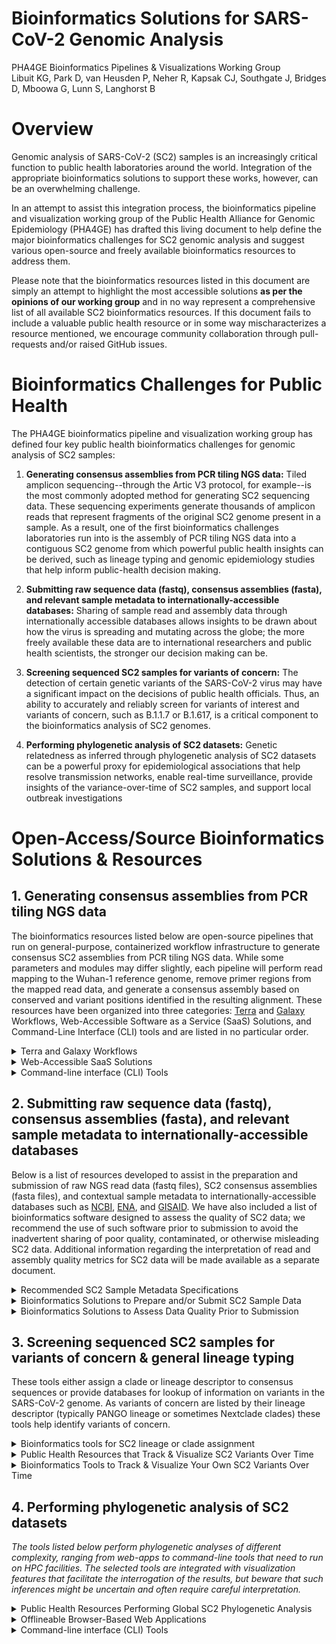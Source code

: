 # **Bioinformatics Solutions for SARS-CoV-2 Genomic Analysis**

PHA4GE Bioinformatics Pipelines &amp; Visualizations Working Group <br/>
Libuit KG, Park D, van Heusden P, Neher R, Kapsak CJ, Southgate J, Bridges D, Mboowa G, Lunn S, Langhorst B

# Overview

Genomic analysis of SARS-CoV-2 (SC2) samples is an increasingly critical function to public health laboratories around the world. Integration of the appropriate bioinformatics solutions to support these works, however, can be an overwhelming challenge.

 In an attempt to assist this integration process, the bioinformatics pipeline and visualization working group of the Public Health Alliance for Genomic Epidemiology (PHA4GE) has drafted this living document to help define the major bioinformatics challenges for SC2 genomic analysis and suggest various open-source and freely available bioinformatics resources to address them.

Please note that the bioinformatics resources listed in this document are simply an attempt to highlight the most accessible solutions **as per the opinions of our working group** and in no way represent a comprehensive list of all available SC2 bioinformatics resources. If this document fails to include a valuable public health resource or in some way mischaracterizes a resource mentioned, we encourage community collaboration through pull-requests and/or raised GitHub issues.

# Bioinformatics Challenges for Public Health

The PHA4GE bioinformatics pipeline and visualization working group has defined four key public health bioinformatics challenges for genomic analysis of SC2 samples:

1. **Generating consensus assemblies from PCR tiling NGS data:** Tiled amplicon sequencing--through the Artic V3 protocol, for example--is the most commonly adopted method for generating SC2 sequencing data. These sequencing experiments generate thousands of amplicon reads that represent fragments of the original SC2 genome present in a sample. As a result, one of the first bioinformatics challenges laboratories run into is the assembly of PCR tiling NGS data into a contiguous SC2 genome from which powerful public health insights can be derived, such as lineage typing and genomic epidemiology studies that help inform public-health decision making.

2. **Submitting raw sequence data (fastq), consensus assemblies (fasta), and relevant sample metadata to internationally-accessible databases:** Sharing of sample read and assembly data through internationally accessible databases allows insights to be drawn about how the virus is spreading and mutating across the globe; the more freely available these data are to international researchers and public health scientists, the stronger our decision making can be.

3. **Screening sequenced SC2 samples for variants of concern:** The detection of certain genetic variants of the SARS-CoV-2 virus may have a significant impact on the decisions of public health officials. Thus, an ability to accurately and reliably screen for variants of interest and variants of concern, such as B.1.1.7 or B.1.617, is a critical component to the bioinformatics analysis of SC2 genomes.

4. **Performing phylogenetic analysis of SC2 datasets:** Genetic relatedness as inferred through phylogenetic analysis of SC2 datasets can be a powerful proxy for epidemiological associations that help resolve transmission networks, enable real-time surveillance, provide insights of the variance-over-time of SC2 samples, and support local outbreak investigations

# Open-Access/Source Bioinformatics Solutions & Resources

## 1. Generating consensus assemblies from PCR tiling NGS data

The bioinformatics resources listed below are open-source pipelines that run on general-purpose, containerized workflow infrastructure to generate consensus SC2 assemblies from PCR tiling NGS data. While some parameters and modules may differ slightly, each pipeline will perform read mapping to the Wuhan-1 reference genome, remove primer regions from the mapped read data, and generate a consensus assembly based on conserved and variant positions identified in the resulting alignment. These resources have been organized into three categories: [Terra](app.terra.bio) and [Galaxy](https://galaxyproject.org/) Workflows, Web-Accessible Software as a Service (SaaS) Solutions, and Command-Line Interface (CLI) tools and are listed in no particular order.

<details>
 <summary>Terra and Galaxy Workflows</summary>

- [Broad viral-ngs](https://dockstore.org/organizations/BroadInstitute/collections/pgs)
  - **Brief Description:** The viral-ngs workflow collection contains many tools for viral analysis. The consensus genome caller is called assemble\_refbased and should work for any low-diversity microbial genome and is appropriate for viruses stemming from a single point-source outbreak, such as SARS-CoV-2. Accepts Illumina paired, single, or mixed reads, as well as ONT reads. Accepts metagenomic or amplicon-based reads with primer trimming.
  - **Developed/supported by:** Broad Institute Viral Genomics 
  - **Documentation:** [Technical documentation (ReadTheDocs)](https://viral-ngs.readthedocs.io/en/latest/)
  - **User base:** [H3Africa](https://h3africa.org/index.php/consortium/genomic-characterization-and-surveillance-of-microbial-threats-in-west-africa/) West African sites ([RUN](http://acegid.org/), [KGH](https://vhfc.org/consortium/people/), [UCAD](https://www.ucad.sn/))
  - **Workflow language:** WDL
    - **Web/Cloud GUI Platforms:** Terra, DNAnexus
    - **CLI Platforms:** Cromwell (local HPC, cloud), miniWDL
- [Theiagen&#39;s Public Health Viral Genomics WDL Workflows](https://dockstore.org/organizations/Theiagen/collections/PublicHealthViralGenomics)
  - **Brief Description:** Theiagen&#39;s Public Health Viral Genomics WDL Workflows include four separate WDL workflows (Titan\_Illumina\_PE, Titan\_Illumina\_SE, Titan\_ClearLabs, and Titan\_ONT) that process NGS read data from four different sequencing approaches: Illumina paired-end, Illumina single-end, Clear Labs, and Oxford Nanopore Technology (ONT)) to generate consensus assemblies, produce relevant quality-control metrics for both the input read data and the generated assembly, and assign samples with a lineage and clade designation using Pangolin and NextClade, respectively.
  - **Developed/supported by:** Theiagen Genomics
  - **Documentation:** [Technical documentation (ReadTheDocs)](https://public-health-viral-genomics-theiagen.readthedocs.io/en/latest/overview.html), [step-by-step protocols (Protocols.io)](https://www.protocols.io/file-manager/9EF18A27777511EBA1C60A58A9FEAC2A), and [video tutorials (YouTube Playlist)](https://www.youtube.com/watch?v=fy0Hm0lfIas&amp;list=PLU47xRg_MKJrtyoFwqGiywl7lQj6vq8Uz)
  - **User base:** US PHLs
  - **Workflow language:** WDL
    - **Web/Cloud GUI Platforms:** Terra
    - **CLI Platforms:** Cromwell (local HPC, cloud), miniWDL
- [COVID-19 Galaxy Workflows](https://covid19.galaxyproject.org/artic/)
  - **Brief Description:** Several Galaxy workflows for performing SC2 consensus genome assembly have been available including a Galaxy workflow for the analysis of Illumina paired-end sequenced ARTIC amplicon data and the SARS-CoV-2 RECoVERY pipeline hosted on the Galaxy instance ARIES; SARS-CoV-2 RECoVERY can generate SC2 consensus genomes from Illumina, Ion Torrent, and Nanopore read data.
  - **Developed/supported by:** usegalaxy.eu ([https://covid19.galaxyproject.org/artic/](https://covid19.galaxyproject.org/artic/))
  - **Documentation:** [https://covid19.galaxyproject.org/artic/](https://covid19.galaxyproject.org/artic/)
  - ARIES/Istituto Superiore di Sanità ([https://aries.iss.it/u/arnold-knijn/w/sars-cov-2recovery31](https://aries.iss.it/u/arnold-knijn/w/sars-cov-2recovery31))
  - **User base:** usegalaxy.\* (preprint in progress), ARIES ([https://www.biorxiv.org/content/10.1101/2021.01.16.425365v2](https://www.biorxiv.org/content/10.1101/2021.01.16.425365v2))
  - **Workflow language:** Galaxy
    - **Web/Cloud GUI Platforms:** GalaxyProject
</details>

<details>
 <summary>Web-Accessible SaaS Solutions</summary>
 
- [IDSeq](https://idseq.net/)
  - **Brief Description:** User-friendly software platform originally developed for metagenomics studies that has since been repurposed to include SC2 consensus assembly from Oxford Nanopore or paired-end Illumina data
  - **Developed/supported by:** [Chan Zuckerberg Initiative (CZI)](https://chanzuckerberg.com/) 
  - **User base:** CZ Biohub &amp; partners; access available on request to other users
  - **User-interface** : Web application on CZI-funded AWS
- [EDGE COVID-19](https://edge-covid19.edgebioinformatics.org/)
  - **Brief Description:** EDGE COVID-19 is a derivative of the original EDGE Bioinformatics software (Li _et al._ 2017) that was developed to perform reference-based SC2 assemblies and quality assessment of Illumina or Nanopore read data.
  - **Developed/supported by:** Los Alamos National Laboratories
  - **Documentation:** [EDGE COVID-19 User Guide](https://edge-covid19.edgebioinformatics.org/docs/EDGE_COVID-19_guide.pdf)
  - **User base:** LANL &amp; partners
  - **User-interface:** Web application on LANL hardware, [local instance using Docker](https://hub.docker.com/r/bioedge/edge-covid19
)
</details>

<details>
 <summary>Command-line interface (CLI) Tools</summary>
 
- [SIGNAL (SARS-CoV-2 Illumina GeNome Assembly Line; CanCOGeN/OnCOV)](https://github.com/jaleezyy/covid-19-signal)
  - **Brief Description:** Quality control, assembly, and analysis snakemake workflow for Illumina-based viral amplicon sequencing. Includes de-hosting via competitive mapping, freebayes variant and consensus generation, lineage assignment, interactive HTML run summaries, and integration with the [ncov-tools](https://github.com/jts/ncov-tools/) QC workflow.
  - **Developed/supported by:** [CARD/McArthur Lab](https://mcarthurbioinformatics.ca), lead maintainers: Jalees Nasir & Finlay Maguire 
  - **Documentation:** [Technical Documentation (GitHub README)](https://github.com/jaleezyy/covid-19-signal)
  - **User base:** CA PHLs & academic partners
  - **User-interface:** CLI (Snakemake)
- [ARTIC nCOV19 (ARTIC Network; Connor-lab)](https://github.com/connor-lab/ncov2019-artic-nf)
  - **Brief Description:** Configured conda environment that enables access to Oxford Nanopore or Illumina consensus sequence assemblers: Medaka (ONT), NanoPolish (ONT) or BWA (Illumina)
  - **Developed/supported by:** COG UK / ARTIC
  - **Documentation:** [Technical Documentation (GitHub README)](https://github.com/connor-lab/ncov2019-artic-nf/blob/master/README.md)
  - **User base:** COG UK
  - **Workflow language:** Nextflow
    - **CLI Platforms:** Nextflow cli client, Nextflow Tower (local HPC, cloud, etc)
- [StaPH-B ToolKit](https://github.com/StaPH-B/staphb_toolkit)
  - **Brief Description:** Two StaPH-B workflows for performing SC2 consensus genome assembly have been available: Cecret, a pipeline developed for the analysis of single or paired-end Illumina reads. and Monroe, a workflow with various subcommands that perform consensus genome assembly from either Illumina or Nanopore read data.
  - **Developed/supported by:** StaPH-B
  - **Documentation:** [https://staph-b.github.io/staphb\_toolkit/](https://staph-b.github.io/staphb_toolkit/install/), [Python Package Index (PyPI)](https://pypi.org/project/staphb-toolkit/)
  - **User base:** US PHLs
  - **User-interface:** CLI (Python package)
 
</details>

## 2. Submitting raw sequence data (fastq), consensus assemblies (fasta), and relevant sample metadata to internationally-accessible databases

Below is a list of resources developed to assist in the preparation and submission of raw NGS read data (fastq files), SC2 consensus assemblies (fasta files), and contextual sample metadata to internationally-accessible databases such as [NCBI](https://www.ncbi.nlm.nih.gov/sars-cov-2/), [ENA](https://www.ebi.ac.uk/ena/browser/home), and [GISAID](https://www.gisaid.org/). We have also included a list of bioinformatics software designed to assess the quality of SC2 data; we recommend the use of such software prior to submission to avoid the inadvertent sharing of poor quality, contaminated, or otherwise misleading SC2 data. Additional information regarding the interpretation of read and assembly quality metrics for SC2 data will be made available as a separate document.

<details>
 <summary>Recommended SC2 Sample Metadata Specifications</summary>
 
- [PHA4GE Contextual Data Specifications](https://www.preprints.org/manuscript/202008.0220/v1)
  - **Database Target(s):** GISAID, ENA, SRA, Genbank
  - **Brief Description:** A SARS-CoV-2 contextual data specification based on harmonisable, publicly available, community standards. The specification is implementable via a collection template, as well as an array of protocols and tools to support the harmonisation and submission of sequence data and contextual information to public repositories.
  - **Developed/supported by:** PHA4GE
  - **Documentation:** [Technical documentation (GitHub README)](https://github.com/pha4ge/SARS-CoV-2-Contextual-Data-Specification)
  - **User base:** Global public health community
  - **Protocols:** [NCBI Submission](http://dx.doi.org/10.17504/protocols.io.bsypnfvn), [ENA Submission](http://dx.doi.org/10.17504/protocols.io.buqnnvve), & [GISAID Submission](http://dx.doi.org/10.17504/protocols.io.bumknu4w)
 
</details>

<details>
 <summary>Bioinformatics Solutions to Prepare and/or Submit SC2 Sample Data</summary>

- [Galaxy ENA Submission Plugin](https://github.com/galaxyproject/tools-iuc/tree/master/tools/ena_upload)
  - **Database Target(s):** ENA
  - **Brief Description:** Galaxy plugin for direct submission to the European Nucleotide Archive database
  - **Developed/supported by:** [Galaxy IUC (Intergalactic Utilities Commission)](https://galaxyproject.org/iuc/)
  - **Documentation:** [https://github.com/ELIXIR-Belgium/ena-upload-container](https://github.com/ELIXIR-Belgium/ena-upload-container)
  - **User base:** European PHLs
  - **Workflow language:** Galaxy
    - **Web/Cloud GUI Platforms:** GalaxyProject  
- [Broad viral-ngs](https://dockstore.org/organizations/BroadInstitute/collections/pgs) (Terra workflows described above)
   - **Database Target(s):** GISAID, GenBank, & SRA
- [Theiagen&#39;s Public Health Viral Genomics WDL Workflows](https://dockstore.org/organizations/Theiagen/collections/PublicHealthViralGenomics) (Terra workflows described above)
   - **Database Target(s):** GISAID & GenBank (SRA submission in development)
- [EDGE COVID-19](https://edge-covid19.edgebioinformatics.org/) (SaaS solution described above) 
    - **Database Target(s):** GISAID, GenBank, & SRA


</details>

<details>
 <summary>Bioinformatics Solutions to Assess Data Quality Prior to Submission</summary>
 
- [VADR - Viral Annotation DefineR](https://github.com/ncbi/vadr)
  - **Brief Description:** VADR is a suite of CLI tools for classifying and analyzing sequences homologous to a set of reference models of viral genomes or gene families. With regards to SC2, laboratories have utilized VADR to identify samples with potentially mis-assembled genomes that are likely to be rejected from an internationally-accessible database.
  - **Developed/supported by:** NCBI
  - **Documentation:** [Technical Documentation (GitHub Wiki)](https://github.com/ncbi/vadr/wiki/Coronavirus-annotation)
  - **User base:** NCBI GenBank & US PHLs
  - **Accessibility:** [Local install](https://github.com/ncbi/vadr/blob/master/documentation/install.md#top) or the [StaPH-B Docker Image](https://hub.docker.com/r/staphb/vadr/)
- [Broad viral-ngs](https://dockstore.org/organizations/BroadInstitute/collections/pgs) (Terra workflows described above; includes VADR)
- [Titan Workflows for Genomic Characterization](https://dockstore.org/organizations/Theiagen/collections/PublicHealthViralGenomics) (Terra workflows described above; includes VADR)
- [COVID-19 Galaxy Workflows](https://covid19.galaxyproject.org/artic/) (Galaxy resources described above)
- [IDSeq (CZ BioHub)](https://idseq.net/) (SaaS solution described above)
- [EDGE COVID-19](https://edge-covid19.edgebioinformatics.org/) (SaaS solution described above)
- [SIGNAL (SARS-CoV-2 Illumina GeNome Assembly Line; CanCOGeN)](https://github.com/jaleezyy/covid-19-signal) (CLI tool described above)
- [ARTIC nCOV19 (ARTIC Network; Connor-lab)](https://github.com/connor-lab/ncov2019-artic-nf) (CLI tool described above)
- [StaPH-B ToolKit](https://github.com/StaPH-B/staphb_toolkit) (CLI tool described above; VADR included in the Cecret workflow)
 
</details>

## 3. Screening sequenced SC2 samples for variants of concern &amp; general lineage typing

These tools either assign a clade or lineage descriptor to consensus sequences or provide databases for lookup of information on variants in the SARS-CoV-2 genome. As variants of concern are listed by their lineage descriptor (typically PANGO lineage or sometimes Nextclade clades) these tools help identify variants of concern.

<details>
 <summary>Bioinformatics tools for SC2 lineage or clade assignment</summary>

- [Pangolin (Phylogenetic Assignment of Named Global Outbreak LINeages)](https://cov-lineages.org/pangolin.html)
  - **Brief Description:** Tool developed to implement the dynamic nomenclature of SARS-CoV-2 lineages, known as the Pango nomenclature. It allows a user to assign a SARS-CoV-2 genome sequence the most likely lineage (PANGO lineage) to SARS-CoV-2 query sequences.
  - **Developed/supported by:** Pangolin Network
  - **Documentation:** [Technical Documentation (Pangolin Website)](https://cov-lineages.org/pangolin.html), [publication (Nature Microbiology)](https://www.nature.com/articles/s41564-020-0770-5)
  - **User base:** Global Public Health Community
  - **Accessibility:** [Web application](https://pangolin.cog-uk.io/) &amp; [CLI tool](https://github.com/cov-lineages/pangolin)
  - **Bioinformatics workflows that incorporate NextClade clade assignments:**
    - [Broad viral-ngs](https://dockstore.org/organizations/BroadInstitute/collections/pgs) (Terra workflows described above)
    -  [Theiagen&#39;s Public Health Viral Genomics WDL Workflows](https://dockstore.org/organizations/Theiagen/collections/PublicHealthViralGenomics) (Terra workflows described above)
    - [COVID-19 Galaxy Workflows](https://covid19.galaxyproject.org/artic/) (Galaxy resources described above)
    - {IDSeq](https://idseq.net/) (SaaS solution described above)
    - [EDGE COVID-19](https://edge-covid19.edgebioinformatics.org/) (SaaS solution described above)
    - [SIGNAL (SARS-CoV-2 Illumina GeNome Assembly Line; CanCOGeN)](https://github.com/jaleezyy/covid-19-signal) (CLI tool described above)
    - [StaPH-B ToolKit](https://github.com/StaPH-B/staphb_toolkit) (CLI tool described above)
- [NextClade](https://clades.nextstrain.org/)
  - **Brief Descriptio:n** Tool that identifies differences between your sequences and a reference sequence used by Nextstrain, uses these differences to assign your sequences to clades, and reports potential sequence quality issues in your data
  - **User-interface:** [Web application](https://clades.nextstrain.org/) &amp; CLI tool
  - **Help/community/discussion:** [discussion.nextstrain.org](http://discussion.nextstrain.org/)
  - **Bioinformatics workflows that incorporate NextClade clade assignments:**
    - [Broad viral-ngs](https://dockstore.org/organizations/BroadInstitute/collections/pgs) (Terra workflows described above)
    -  [Theiagen&#39;s Public Health Viral Genomics WDL Workflows](https://dockstore.org/organizations/Theiagen/collections/PublicHealthViralGenomics) (Terra workflows described above)
    - [COVID-19 Galaxy Workflows](https://covid19.galaxyproject.org/artic/) (Galaxy resources described above)
    - I[DSeq](https://idseq.net/) (SaaS solution described above)
    - [StaPH-B ToolKit](https://github.com/StaPH-B/staphb_toolkit) (CLI tool described above)

</details>


<details>
 <summary>Public Health Resources that Track &amp; Visualize SC2 Variants Over Time</summary>
 
  - [PANGO cov-lineages](https://cov-lineages.org/)
    - **Brief Description:** Track global prevalences of PANGO lineages
    - **Developed/supported by:** Pangolin Network
  - [Covariants](https://covariants.org/)
    - **Brief Description:** Track global prevalence of Nextclade-annotated lineages
    - **Developed/supported by:** NextStrain Team
  - [Outbreak.info](https://outbreak.info/)
    - **Brief Description:** Epidemiological info including PANGO lineage prevalence
    - **Developed/supported by:** [Su](http://sulab.org/), [Wu](http://wulab.io/), and [Andersen](https://andersen-lab.com/) labs at Scripps Research
  - [COV-GLUE](http://cov-glue.cvr.gla.ac.uk/)
    - **Brief Description:** CoV-GLUE contains a database of amino acid replacements, insertions and deletions which have been observed in GISAID hCoV-19 sequences sampled from the pandemic Epidemiological info including PANGO lineage prevalence
    - **Developed/supported by:** COG-UK
  - [2019nCoVR](https://bigd.big.ac.cn/ncov/)
    - **Brief Description** :2019nCoVR features comprehensive integration of genomic and proteomic sequences as well as their metadata information from the GISAID, NCBI, NMDC and CNCB/NGDC. It also incorporates a wide range of relevant information including scientific literatures, news, and popular articles for science dissemination, and provides visualization functionalities for genome variation analysis results based on all collected SARS-CoV-2 strains.
    - **Developed/supported by:** China National Center for Bioinformation (CNCB)
  - [CoVizu](https://filogeneti.ca/covizu/)
    - **Brief Description:** CoVizu is an [open source project](https://github.com/PoonLab/CoVizu) endeavouring to visualize the global diversity of SARS-CoV-2 genomes, which are provided by the [GISAID Initiative](https://gisaid.org/).
    - **Developed/supported by:** [Poon Laboratory](https://www.schulich.uwo.ca/pathol/people/bios/faculty/poon_art.html) of Western University
  - [Annotation of SARS-2 Coronavirus Genome (Observable)](https://observablehq.com/@delphine-l/annotation-of-sars-2-coronavirus-genome)
    - **Brief Description:** Annotation of variation in the genome with some notes on what is known about the various amino acids
    - **Developed/supported by:** Delphine Lariviere (Penn State University)

</details>

<details>
 <summary>Bioinformatics Tools to Track &amp; Visualize Your Own SC2 Variants Over Time </summary>
 
 - [KRISP R-scripts](https://github.com/krisp-kwazulu-natal/africa-covid19-genomics)
    - **Brief Description:** Open-source repository containing all the code, data and information needed to reproduce the analyses for the [African genomic epidemiology manuscript](https://www.nature.com/articles/s41591-021-01255-3).
    - **Developed/supported by:** Emmanuel James San (University of KwaZulu-Natal)
    - **Documentation:** [Technical Documentation (GitHub README)](https://github.com/krisp-kwazulu-natal/africa-covid19-genomics#readme), [publication (Nature Medicine)](https://www.nature.com/articles/s41591-021-01255-3)
    - **Accessibility:** [RCL-Scripts](https://github.com/krisp-kwazulu-natal/africa-covid19-genomics#readme)
  - [GISAID Processing](https://github.com/pvanheus/GISAID_processing)
    - **Brief Description:** Open-source repository containing python scripts to process GISIAD data into frequency graphs
    - **Developed/supported by:** Peter van Heusden (University of Western Cape)
    - **Documentation:** [Technical Documentation (GitHub README)](https://github.com/pvanheus/GISAID_processing/blob/main/README.md)
    - **Accessibility:** [Python-Scripts](https://github.com/krisp-kwazulu-natal/africa-covid19-genomics#readme)
 
 </details>
 
## 4. Performing phylogenetic analysis of SC2 datasets

_The tools listed below perform phylogenetic analyses of different complexity, ranging from web-apps to command-line tools that need to run on HPC facilities. The selected tools are integrated with visualization features that facilitate the interrogation of the results, but beware that such inferences might be uncertain and often require careful interpretation._


<details>
 <summary>Public Health Resources Performing Global SC2 Phylogenetic Analysis </summary>


- [NextStrain](https://nextstrain.org/)
  - **Brief Description:** Nextstrain is an open-source project to harness the scientific and public health potential of pathogen genome data.
  - **Developed/supported by:** Fred Hutch/Basel (Nextstrain team)
  - **User base:** USA based groups
  - **Documentation:** [docs](https://docs.nextstrain.org/en/latest/index.html)
  - **Help/community/discussion:** [discussion.nextstrain.org](http://discussion.nextstrain.org/)
  - Implementations for compute steps (&quot;augur&quot;):
    - [**nextstrain/ncov**](https://github.com/nextstrain/ncov) snakemake pipeline
      - **Description:** The authoritative implementation of the Nextstrain &quot;augur&quot; pipeline that takes genomes and metadata to trees and visualizations.
      - **Developed/supported by:** Fred Hutch/Basel (Nextstrain team)
      - **Workflow language:** Snakemake
    - [Broad viral-ngs](https://dockstore.org/organizations/BroadInstitute/collections/pgs) (Terra workflows described above)
    - [Theiagen&#39;s Public Health Viral Genomics WDL Workflows](https://dockstore.org/organizations/Theiagen/collections/PublicHealthViralGenomics) (Terra workflows described above)
- [Microreact](https://microreact.org/)
  - **Brief Description:** Open data visualization and sharing for genomic epidemiology
  - **Developed/supported by:** Centre for Genomic Pathogen Surveillance (CGPS)
  - **User base:** COG-UK, New Zealand, etc
  - **User-interface:** Web application / centrally hosted service

</details>

<details>
 <summary>Offlineable Browser-Based Web Applications</summary>

- [Auspice](https://auspice.us/)
  - **Brief Description:** Allows interactive exploration of phylogenomic datasets by simply dragging & dropping them onto this page.
  - **Developed/supported by:** Fred Hutch/Basel (Nextstrain team)
  - **Documentation:** [Technical documentation (GitHub README)](https://github.com/nextstrain/auspice#readme), [NextStrain discussion Forum](https://discussion.nextstrain.org/)
  - **User-interface:** offlineable browser-based web app
- [MicrobeTrace](https://microbetrace.cdc.gov/MicrobeTrace/)
  - **Brief Description:** The Visualization Multitool for Molecular Epidemiology and Bioinformatics
  - **Developed/supported by:** US CDC
  - **Documentation:** https://github.com/CDCgov/MicrobeTrace
  - **User-interface:** offlineable browser-based web app
- [UShER](https://genome.ucsc.edu/cgi-bin/hgPhyloPlace)
  - **Brief Description:** Places user provided sequences on very large reference trees, extracts the relevant subtree, and provides a visualization
  - **Developed/supported by:** UCSC
  - **User-interface:** offlineable browser-based web app
  
</details>

<details>
 <summary>Command-line interface (CLI) Tools</summary>

- [Grinch](https://github.com/cov-lineages/grinch)
  - **Brief Description:** Generates reports for the international distribution of PANGO lineages that can be viewed in a web browser.
  - **Developed/supported by:** PANGO, cov-lineages
  - **User-interface:** command-line tool
  
</details>
